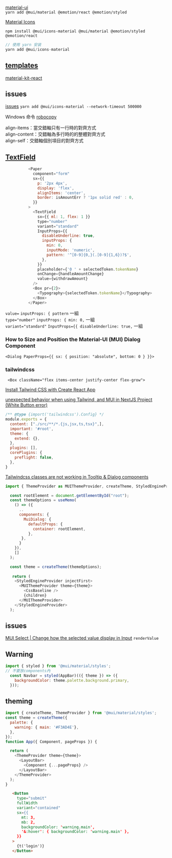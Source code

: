 [material-ui](https://mui.com/material-ui/getting-started/installation/)  
`yarn add @mui/material @emotion/react @emotion/styled`


[Material Icons](https://mui.com/zh/material-ui/icons/)  

`npm install @mui/icons-material @mui/material @emotion/styled @emotion/react`

```js
// 使用 yarn 安装
yarn add @mui/icons-material
```
## [templates](https://mui.com/store/?utm_source=docs&utm_medium=referral&utm_campaign=templates-store)

[material-kit-react](https://github.com/minimal-ui-kit/material-kit-react)

## issues

[issues](https://github.com/yarnpkg/yarn/issues/8754)
`yarn add @mui/icons-material --network-timeout 500000`

 Windows 命令  [robocopy](https://learn.microsoft.com/zh-tw/windows-server/administration/windows-commands/robocopy)


align-items：當交錯軸只有一行時的對齊方式  
align-content：交錯軸為多行時的的整體對齊方式  
align-self：交錯軸個別項目的對齊方式  

## [TextField](https://mui.com/zh/material-ui/react-text-field/)


```js
          <Paper
            component="form"
            sx={{
              p: '2px 4px',
              display: 'flex',
              alignItems: 'center',
              border: isAmountErr ? '1px solid red' : 0,
            }}
          >
            <TextField
              sx={{ ml: 1, flex: 1 }}
              type="number"
              variant="standard"
              InputProps={{
                disableUnderline: true,
                inputProps: {
                  min: 0,
                  inputMode: 'numeric',
                  pattern: '^[0-9]{0,}(.[0-9]{1,6})?$',
                },
              }}
              placeholder={'0 ' + selectedToken.tokenName}
              onChange={handleAmountChange}
              value={withdrawAmount}
            />
            <Box pr={2}>
              <Typography>{selectedToken.tokenName}</Typography>
            </Box>
          </Paper>
```

`value=` `inputProps: { pattern` 一組  
`type="number"` `inputProps: { min: 0,` 一組  
`variant="standard"` `InputProps={{ disableUnderline: true,` 一組  

### How to Size and Position the Material-UI (MUI) Dialog Component  
`<Dialog PaperProps={{ sx: { position: "absolute", bottom: 0 } }}>`

### tailwindcss

` <Box className="flex items-center justify-center flex-grow">`

[Install Tailwind CSS with Create React App](https://tailwindcss.com/docs/installation)

[unexpected behavior when using Tailwind, and MUI in NextJS Project (White Button error)](https://stackoverflow.com/questions/70536210/unexpected-behavior-when-using-tailwind-and-mui-in-nextjs-project-white-button)

```tailwind.config.js
/** @type {import('tailwindcss').Config} */
module.exports = {
  content: ["./src/**/*.{js,jsx,ts,tsx}",],
  important: '#root',
  theme: {
    extend: {},
  },
  plugins: [],
  corePlugins: {
    preflight: false,
  },
}
```

[Tailwindcss classes are not working in Tooltip & Dialog components](https://github.com/mui/material-ui/issues/33424)  

```js
import { ThemeProvider as MUIThemeProvider, createTheme, StyledEngineProvider } from '@mui/material/styles';

  const rootElement = document.getElementById("root");
  const themeOptions = useMemo(
    () => ({
      ..
      components: {
        MuiDialog: {
          defaultProps: {
            container: rootElement,
          },
       },
      }
    }),
    []
  );

  const theme = createTheme(themeOptions);
  
   return (
    <StyledEngineProvider injectFirst>
      <MUIThemeProvider theme={theme}>
        <CssBaseline />
        {children}
      </MUIThemeProvider>
    </StyledEngineProvider>
  );
```

## issues

[MUI Select | Change how the selected value display in Input](https://stackoverflow.com/questions/69648684/mui-select-change-how-the-selected-value-display-in-input) `renderValue`

## Warning

```js
import { styled } from '@mui/material/styles';
// 不要放components內
  const Navbar = styled(AppBar)(({ theme }) => ({
    backgroundColor: theme.palette.background.primary,
  }));
```

## theming

```js
import { createTheme, ThemeProvider } from '@mui/material/styles';
const theme = createTheme({
  palette: {
    warning: { main: '#F3AD4E'},
  },
});
function App({ Component, pageProps }) {

  return (
    <ThemeProvider theme={theme}>
      <LayoutBar>
        <Component {...pageProps} />
      </LayoutBar>
    </ThemeProvider>
  );
}
```

```html
   <Button
     type="submit"
     fullWidth
     variant="contained"
     sx={{
       mt: 3,
       mb: 2,
       backgroundColor: 'warning.main',
       '&:hover': { backgroundColor: 'warning.main' },
     }}
   >
     {t('login')}
   </Button>
```
